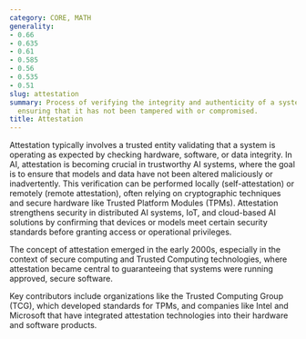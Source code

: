 ```yaml
---
category: CORE, MATH
generality:
- 0.66
- 0.635
- 0.61
- 0.585
- 0.56
- 0.535
- 0.51
slug: attestation
summary: Process of verifying the integrity and authenticity of a system or software,
  ensuring that it has not been tampered with or compromised.
title: Attestation
---
```


Attestation typically involves a trusted entity validating that a system is operating as expected by checking hardware, software, or data integrity. In AI, attestation is becoming crucial in trustworthy AI systems, where the goal is to ensure that models and data have not been altered maliciously or inadvertently. This verification can be performed locally (self-attestation) or remotely (remote attestation), often relying on cryptographic techniques and secure hardware like Trusted Platform Modules (TPMs). Attestation strengthens security in distributed AI systems, IoT, and cloud-based AI solutions by confirming that devices or models meet certain security standards before granting access or operational privileges.

The concept of attestation emerged in the early 2000s, especially in the context of secure computing and Trusted Computing technologies, where attestation became central to guaranteeing that systems were running approved, secure software.

Key contributors include organizations like the Trusted Computing Group (TCG), which developed standards for TPMs, and companies like Intel and Microsoft that have integrated attestation technologies into their hardware and software products.